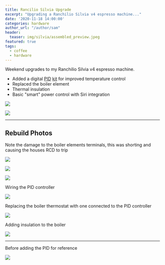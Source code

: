 ```yaml
---
title: Rancilio Silvia Upgrade
excerpt: "Upgrading a Ranchilio Silvia v4 espresso machine..."
date: '2020-11-18 14:00:00'
categories: hardware
author_url: "/author/sam"
header:
  teaser: img/silvia/assembled_preview.jpeg
featured: true
tags:
  - coffee
  - hardware
---
```


Weekend upgrades to my Ranchilio Silvia v4 espresso machine.

- Added a digital [PID](https://www.seattlecoffeegear.com/blog/2018/10/01/whats-a-pid/) [kit](https://www.jetblackespresso.com.au/shop/p/rancilio-silvia-pid-preinfusion/) for improved temperature control
- Replaced the boiler element
- Thermal insulation
- Basic "smart" power control with Siri integration

![](https://github.com/sammcj/smcleod_files/blob/master/images/silvia_upgrades_2021/assembled.jpeg?raw=true)

![](https://github.com/sammcj/smcleod_files/blob/master/images/silvia_upgrades_2021/siri.jpeg?raw=true)

---

## Rebuild Photos

Note the damage to the boiler elements terminals, this was shorting and causing the houses RCD to trip

![](https://github.com/sammcj/smcleod_files/blob/master/images/silvia_upgrades_2021/boiler_element_damage.jpeg?raw=true)

![](https://github.com/sammcj/smcleod_files/blob/master/images/silvia_upgrades_2021/boiler_out.jpeg?raw=true)

![](https://github.com/sammcj/smcleod_files/blob/master/images/silvia_upgrades_2021/element.jpeg?raw=true)

Wiring the PID controller

![](https://github.com/sammcj/smcleod_files/blob/master/images/silvia_upgrades_2021/pid_interface_wiring.jpeg?raw=true)

Replacing the boiler thermostat with one connected to the PID controller

![](https://github.com/sammcj/smcleod_files/blob/master/images/silvia_upgrades_2021/pid_boiler_wiring.jpeg?raw=true)

Adding insulation to the boiler

![](https://github.com/sammcj/smcleod_files/blob/master/images/silvia_upgrades_2021/insulation.jpeg?raw=true)

---

Before adding the PID for reference

![](https://github.com/sammcj/smcleod_files/blob/master/images/silvia_upgrades_2021/before.jpeg?raw=true)
